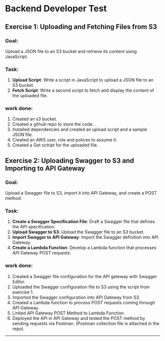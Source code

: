 # Backend Developer Test



## Exercise 1: Uploading and Fetching Files from S3

### Goal:
Upload a JSON file to an S3 bucket and retrieve its content using JavaScript.

### Task:
1. **Upload Script**: Write a script in JavaScript to upload a JSON file to an S3 bucket.
2. **Fetch Script**: Write a second script to fetch and display the content of the uploaded file.

### work done:
1. Created an s3 bucket.
2. Created a github repo to store the code.
3. Installed dependencies and created an upload script and a sample JSON file.
4. Created an AWS user, role and polices to assume it.
5. Created a Get sctript for the uploaded file.


## Exercise 2: Uploading Swagger to S3 and Importing to API Gateway

### Goal:
Upload a Swagger file to S3, import it into API Gateway, and create a POST method.

### Task:
1. **Create a Swagger Specification File**: Draft a Swagger file that defines the API specification.
2. **Upload Swagger to S3**: Upload the Swagger file to an S3 bucket.
3. **Import Swagger to API Gateway**: Import the Swagger definition into API Gateway.
4. **Create a Lambda Function**: Develop a Lambda function that processes API Gateway POST requests.

### work done:
1. Created a Swagger file configuration for the API gateway with Swagger Editor.
2. Uploaded the Swagger configuration file to S3 using the script from exercise 1.
3. Imported the Swagger configuration into API Gateway from S3.
4. Created a Lambda function to process POST requests coming through API Gateway.
5. Linked API Gateway POST Method to Lambda Function.
6. Deployed the API in API Gateway and tested the POST method by sending requests via Postman. (Postman collection file is attached in the repo).

___













   

